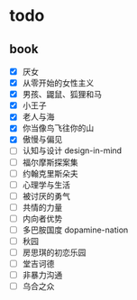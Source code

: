 # todo

## book

- [x] 厌女
- [x] 从零开始的女性主义
- [x] 男孩、鼹鼠、狐狸和马
- [x] 小王子
- [x] 老人与海
- [x] 你当像鸟飞往你的山
- [x] 傲慢与偏见
- [ ] 认知与设计 design-in-mind
- [ ] 福尔摩斯探案集
- [ ] 约翰克里斯朵夫
- [ ] 心理学与生活
- [ ] 被讨厌的勇气
- [ ] 共情的力量
- [ ] 内向者优势
- [ ] 多巴胺国度 dopamine-nation
- [ ] 秋园
- [ ] 房思琪的初恋乐园
- [ ] 堂吉诃德
- [ ] 非暴力沟通
- [ ] 乌合之众